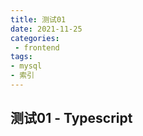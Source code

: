```yaml
---
title: 测试01
date: 2021-11-25
categories: 
 - frontend
tags:
- mysql
- 索引
---
```



## 测试01 - Typescript


